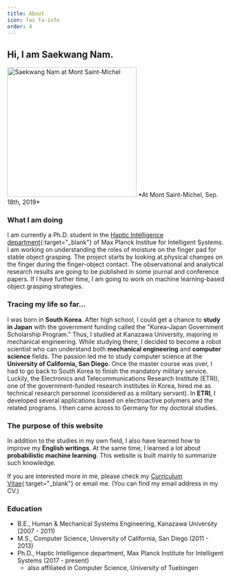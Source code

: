 ```yaml
---
title: About
icon: fas fa-info
order: 4
---
```


## Hi, I am Saekwang Nam.
<img src="https://s-nam.github.io/assets/img/posts/Mont_Saint_Michel_20190918.jpeg"  alt="Saekwang Nam at Mont Saint-Michel" width="300"/>
*At Mont Saint-Michel, Sep. 18th, 2019*

### What I am doing
I am currently a Ph.D. student in the [Haptic Intelligence department](https://hi.is.mpg.de){:target="_blank"} of Max Planck Institue for Intelligent Systems. I am working on understanding the roles of moisture on the finger pad for stable object grasping. The project starts by looking at physical changes on the finger during the finger-object contact. The observational and analytical research results are going to be published in some journal and conference papers. If I have further time, I am going to work on machine learning-based object grasping strategies.

### Tracing my life so far...
I was born in **South Korea**. After high school, I could get a chance to **study in Japan** with the government funding called the "Korea-Japan Government Scholarship Program." Thus, I studied at Kanazawa University, majoring in mechanical engineering. While studying there, I decided to become a robot scientist who can understand both **mechanical engineering** and **computer science** fields. The passion led me to study computer science at the **University of California, San Diego**. Once the master course was over, I had to go back to South Korea to finish the mandatory military service. Luckily, the Electronics and Telecommunications Research Institute (ETRI), one of the government-funded research institutes in Korea, hired me as technical research personnel (considered as a military servant). In **ETRI**, I developed several applications based on electroactive polymers and the related programs. I then came across to Germany for my doctoral studies.

### The purpose of this website
In addition to the studies in my own field, I also have learned how to improve my **English writings**. At the same time, I learned a lot about **probabilistic machine learning**. This website is built mainly to summarize such knowledge.

If you are interested more in me, please check my [Curriculum Vitae](https://s-nam.github.io/assets/files/cv_Saekwang_Nam.pdf){:target="_blank"} or email me. (You can find my email address in my CV.)

### Education
- B.E., Human & Mechanical Systems Engineering, Kanazawa University (2007 - 2011)
- M.S., Computer Science, University of California, San Diego (2011 - 2013)
- Ph.D., Haptic Intelligence department, Max Planck Institute for Intelligent Systems (2017 - present)
    - also affiliated in Computer Science, University of Tuebingen
